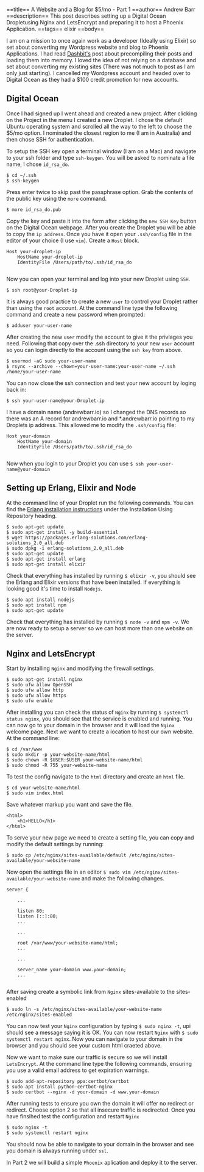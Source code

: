 ==title==
 A Website and a Blog for $5/mo - Part 1
==author==
 Andrew Barr
==description==
 This post describes setting up a Digital Ocean Dropletusing Nginx and LetsEncrypt and preparing it to host a Phoenix Application. 
==tags==
 elixir
==body==


I am on a mission to once again work as a developer (Ideally using Elixir) so set about converting my Wordpress website and blog to Phoenix Applications. I had read [Dashbit's](https://dashbit.co/blog/welcome-to-our-blog-how-it-was-made) post about precompiling their posts and loading them into memory. I loved the idea of not relying on a database and set about converting my existing sites (There was not much to post as I am only just starting). I cancelled my Wordpress account and headed over to Digital Ocean as they had a $100 credit promotion for new accounts.

## Digital Ocean

Once I had signed up I went ahead and created a new project. After clicking on the Project in the menu I created a new Droplet. I chose the default Ubuntu operating system and scrolled all the way to the left to choose the $5/mo option. I nominated the closest region to me (I am in Australia) and then chose SSH for authentication.

To setup the SSH key open a terminal window (I am on a Mac) and navigate to your ssh folder and type `ssh-keygen`. You will be asked to nominate a file name, I chose `id_rsa_do`.

```
$ cd ~/.ssh
$ ssh-keygen
```

Press enter twice to skip past the passphrase option. Grab the contents of the public key using the `more` command.

```
$ more id_rsa_do.pub
```

Copy the key and paste it into the form after clicking the `new SSH Key` button on the Digital Ocean webpage. After you create the Droplet you will be able to copy the `ip address`. Once you have it open your `.ssh/config` file in the editor of your choice (I use `vim`). Create a `Host` block.

```
Host your-droplet-ip
	HostName your-droplet-ip
	IdentityFile /Users/path/to/.ssh/id_rsa_do
	
```

Now you can open your terminal and log into your new Droplet using `SSH`.

```
$ ssh root@your-Droplet-ip
```

It is always good practice to create a new `user` to control your Droplet rather than using the `root` account. At the command line type the following command and create a new password when prompted:

```
$ adduser your-user-name
```

After creating the new `user` modify the account to give it the privlages you need. Following that copy over the .ssh directory to your new `user` account so you can login directly to the account using the `ssh key` from above.


```
$ usermod -aG sudo your-user-name
$ rsync --archive --chown=your-user-name:your-user-name ~/.ssh /home/your-user-name
```


 You can now close the ssh connection and test your new account by loging back in:

```
$ ssh your-user-name@your-Droplet-ip
```

I have a domain name (andrewbarr.io) so I changed the DNS records so there was an A record for andrewbarr.io and *.andrewbarr.io pointing to my Droplets ip address. This allowed me to modify the `.ssh/config` file:

```
Host your-domain
	HostName your-domain
	IdentityFile /Users/path/to/.ssh/id_rsa_do
	
```

Now when you login to your Droplet you can use `$ ssh your-user-name@your-domain`


## Setting up Erlang, Elixir and Node

At the command line of your Droplet run the following commands. You can find the <span class="text-indigo-600">[Erlang installation instructions](https://www.erlang-solutions.com/resources/download.html)</span> under the <span class="font-semibold">Installation Using Repository</span>
 heading.

```
$ sudo apt-get update
$ sudo apt-get install -y build-essential
$ wget https://packages.erlang-solutions.com/erlang-solutions_2.0_all.deb 
$ sudo dpkg -i erlang-solutions_2.0_all.deb
$ sudo apt-get update
$ sudo apt-get install erlang
$ sudo apt-get install elixir
```

Check that everything has installed by running `$ elixir -v`, you should see the Erlang and Elixir versions that have been installed. If everything is looking good it's time to install `Nodejs`.

```
$ sudo apt install nodejs
$ sudo apt install npm
$ sudo apt-get update
```

Check that everything has installed by running `$ node -v` and `npm -v`. We are now ready to setup a server so we can host more than one website on the server.


## Nginx and LetsEncrypt

Start by installing `Nginx` and modifying the firewall settings.

```
$ sudo apt-get install nginx
$ sudo ufw allow OpenSSH
$ sudo ufw allow http
$ sudo ufw allow https
$ sudo ufw enable
```

After installing you can check the status of `Nginx` by running `$ systemctl status nginx`, you should see that the service is enabled and running. You can now go to your domain in the browser and it will load the `Nginx` welcome page. Next we want to create a location to host our own website. At the command line:

```
$ cd /var/www
$ sudo mkdir -p your-website-name/html
$ sudo chown -R $USER:$USER your-website-name/html
$ sudo chmod -R 755 your-website-name
```

To test the config navigate to the `html` directory and create an `html` file.

```
$ cd your-website-name/html
$ sudo vim index.html
```

Save whatever markup you want and save the file.

```
<html>
	<h1>HELLO</h1>
</html>
```

To serve your new page we need to create a setting file, you can copy and modify the default settings by running:

```
$ sudo cp /etc/nginx/sites-available/default /etc/nginx/sites-available/your-website-name
```

Now open the settings file in an editor `$ sudo vim /etc/nginx/sites-available/your-website-name` and make the following changes.

```
server {

	...
        
	listen 80;
	listen [::]:80;
	...

	...
	
	root /var/www/your-website-name/html;
	...

	...
	
	server_name your-domain www.your-domain;
	...


```

After saving create a symbolic link from `Nginx` sites-available to the sites-enabled

```
$ sudo ln -s /etc/nginx/sites-available/your-website-name /etc/nginx/sites-enabled
```

You can now test your `Nginx` configuration by typing `$ sudo nginx -t`, upi should see a message saying it is OK. You can now restart `Nginx` with `$ sudo systemctl restart nginx`. Now you can navigate to your domain in the browser and you should see your custom html craeted above.


Now we want to make sure our traffic is secure so we will install `LetsEncrypt`. At the command line type the following commands, ensuring you use a valid email address to get expiration warnings.

```
$ sudo add-apt-repository ppa:certbot/certbot
$ sudo apt install python-certbot-nginx
$ sudo certbot --nginx -d your-domain -d www.your-domain
```

After running tests to ensure you own the domain it will offer no redirect or redirect. Choose option 2 so that all insecure traffic is redirected. Once you have finsihed test the configuration and restart `Nginx`


```
$ sudo nginx -t
$ sudo systemctl restart nginx
```

You should now be able to navigate to your domain in the browser and see you domain is always running under `ssl`.

In Part 2 we will build a simple `Phoenix` aplication and deploy it to the server. 

<span class="pt-20"></span>